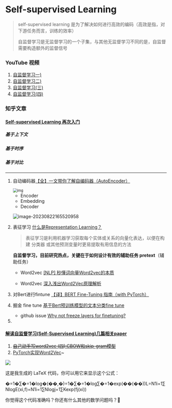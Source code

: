 # Self-supervised Learning

> self-supervised learning 是为了解决如何进行高效的编码（高效是指，对下游任务而言，训练的效率）
>
> 自监督学习是无监督学习的一个子集，与其他无监督学习不同的是，自监督需要构造额外的监督信号

### YouTube 视频

1. [自监督学习一)](https://youtu.be/e422eloJ0W4)
2. [自监督学习二)](https://youtu.be/gh0hewYkjgo)
3. [自监督学习(三)](https://youtu.be/ExXA05i8DEQ)
4.  [自监督学习(四)](https://youtu.be/WY_E0Sd4K80)

### 知乎文章

#### [Self-supervised Learning 再次入门](https://zhuanlan.zhihu.com/p/108906502)

##### 基于上下文

##### 基于时序

##### 基于对比

----

1. 自动编码器[【全】一文带你了解自编码器（AutoEncoder）](https://zhuanlan.zhihu.com/p/80377698) 

   <img src="http://image.zzzsleep.icu/202308221650167.jpeg" alt="img" style="zoom: 80%;" />

   - Encoder
   - Embedding
   - Decoder

   ![image-20230822165520958](http://image.zzzsleep.icu/202308221655030.png)

2. 表征学习 [什么是Representation Learning？](https://zhuanlan.zhihu.com/p/136554341) 

   > 表征学习是利用机器学习获取每个实体或关系的向量化表达，以便在构建 分类器 或其他预测变量时更易提取有用信息的方法

   **自监督学习，目前研究热点，关键在于如何设计有效的辅助任务 pretext**（辅助任务）

   - Word2vec [[NLP] 秒懂词向量Word2vec的本质](https://zhuanlan.zhihu.com/p/26306795) 

   - Word2vec [深入浅出Word2Vec原理解析](https://zhuanlan.zhihu.com/p/114538417) 

     

4. 对Bert进行fintune [【译】BERT Fine-Tuning 指南（with PyTorch）](https://zhuanlan.zhihu.com/p/143209797) 

5. 掘金 fine tune [基于Bert预训练模型的文本分类fine tune](https://juejin.cn/post/7090382121813934088) 
   - github issue [Why not freeze layers for finetuning?](https://github.com/ultralytics/yolov5/issues/1264)
6. 



#### [解读自监督学习(Self-Supervised Learning)几篇相关paper](https://zhuanlan.zhihu.com/p/96748604)





1. ~~[自己动手写word2vec (四):CBOW和skip-gram模型](https://blog.csdn.net/u014595019/article/details/51943428)~~
2. [PyTorch实现Word2Vec](https://cloud.tencent.com/developer/article/1613950)~

![](http://image.zzzsleep.icu/202308231118256.png)

这是我生成的 LaTeX 代码，你可以用它来显示这个公式：

�=1�∑�=1�log⁡�(��,�)=1�∑�=1�log⁡∑�=1�exp⁡(��(��))L=N1i=1∑NlogE(xi,f)=N1i=1∑Nlogj=1∑Kexp(fj(xi))

你觉得这个代码准确吗？你还有什么其他的数学问题吗？🧮
